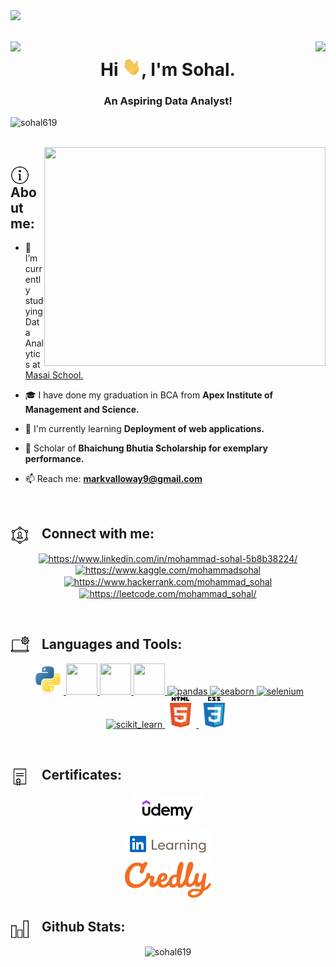 <a align= "center" href='https://www.linkedin.com/in/mohammad-sohal-5b8b38224/'>
    <img src='https://cerebra-consulting.com/wp-content/uploads/2019/10/Big-Data-Background.jpg'>
</a>

<br>
<br>

<p>
    <img src="https://raw.githubusercontent.com/gist/ManulMax/2d20af60d709805c55fd784ca7cba4b9/raw/bcfeac7604f674ace63623106eb8bb8471d844a6/github.gif" widht="100"         height="100" align='left'>
    <img src="https://raw.githubusercontent.com/gist/ManulMax/2d20af60d709805c55fd784ca7cba4b9/raw/bcfeac7604f674ace63623106eb8bb8471d844a6/github.gif" widht="100"         height="100" align='right'>
</p>

<h1 align="center">Hi <img src='https://raw.githubusercontent.com/ABSphreak/ABSphreak/master/gifs/Hi.gif' width=30 height=30>, I'm Sohal.</h1>
<h3 align="center">An Aspiring Data Analyst!</h3>

<p align="left"> 
    <img src="https://komarev.com/ghpvc/?username=sohal619&label=Profile%20views&color=0e75b6&style=flat" alt="sohal619" /> 
</p>

<br>

<img src='https://i.pinimg.com/originals/fc/71/63/fc71635c7f1b09ed30413f59bb749582.gif' align='right' width=450 height=350>

<h2 align="left">
    <img src="info.gif" width=30 height=30 align='left' style="padding-right: 10px;">
    &nbsp; About me:
</h2>

- 🔭 I’m currently studying Data Analytics at [Masai School.](https://www.masai.school/referral/vrlzbcp)

- 🎓 I have done my graduation in BCA from **Apex Institute of Management and Science.**

- 🌱 I'm currently learning **Deployment of web applications.**

- 🧾 Scholar of **Bhaichung Bhutia Scholarship for exemplary performance.**

- 📫 Reach me: **markvalloway9@gmail.com**

<br>

<h2 align="left">
    <img src="connect.gif" width=30 height=30 align='left' style="padding-right: 10px;">
    &nbsp; Connect with me:
</h2>

<p align="center">
    <a href="https://www.linkedin.com/in/mohammad-sohal-5b8b38224/" target="blank">
        <img align="center" src="https://raw.githubusercontent.com/rahuldkjain/github-profile-readme-generator/master/src/images/icons/Social/linked-in-alt.svg"                alt="https://www.linkedin.com/in/mohammad-sohal-5b8b38224/" height="40" width="40" />
    </a>
    <a href="https://www.kaggle.com/mohammadsohal" target="blank">
        <img align="center" src="https://raw.githubusercontent.com/rahuldkjain/github-profile-readme-generator/master/src/images/icons/Social/kaggle.svg"                        alt="https://www.kaggle.com/mohammadsohal" height="40" width="40" />
    </a>
    <a href="https://www.hackerrank.com/mohammad_sohal" target="blank">
        <img align="center" src="https://raw.githubusercontent.com/rahuldkjain/github-profile-readme-generator/master/src/images/icons/Social/hackerrank.svg"                    alt="https://www.hackerrank.com/mohammad_sohal" height="40" width="40" />
    </a>
    <a href="https://leetcode.com/mohammad_sohal/" target="blank">
        <img align="center" src="https://cdn.iconscout.com/icon/free/png-256/leetcode-3521542-2944960.png" alt="https://leetcode.com/mohammad_sohal/" height="40"                width="40" />
    </a>
</p>

<br>

<h2><img src="skills.gif" width=30 height=30 align='left' style="padding-right: 10px;">&nbsp; Languages and Tools:</h2>
<p align="center"> 
    <a href="https://www.python.org" target="_blank" rel="noreferrer"> 
        <img src="https://raw.githubusercontent.com/devicons/devicon/master/icons/python/python-original.svg" alt="python" width="50" height="50"/> 
    </a>
    <a href='https://www.microsoft.com/en-us/sql-server'>
        <img src="https://img.icons8.com/color/48/null/microsoft-sql-server.png" width="50" height="50" />
    </a>
    <a href='https://www.microsoft.com/en/microsoft-365/excel'>
        <img src="https://img.icons8.com/fluency/48/null/microsoft-excel-2019.png" width="50" height="50" />
    </a>
    <a href='https://www.tableau.com/'>
        <img src="https://img.icons8.com/color/48/null/tableau-software.png" width="50" height="50" />
    </a>
    <a href="https://pandas.pydata.org/" target="_blank" rel="noreferrer"> 
        <img src="https://img.icons8.com/color/144/000000/pandas.png" alt="pandas" width="50" height="50"/> 
    </a>
    <a href="https://seaborn.pydata.org/" target="_blank" rel="noreferrer"> 
        <img src="https://seaborn.pydata.org/_images/logo-mark-lightbg.svg" alt="seaborn" width="50" height="50"/>
    </a>
    <a href="https://www.selenium.dev" target="_blank" rel="noreferrer">
        <img src="https://raw.githubusercontent.com/detain/svg-logos/780f25886640cef088af994181646db2f6b1a3f8/svg/selenium-logo.svg" alt="selenium" width="50" height="50"/>
    </a>
    <a href="https://scikit-learn.org/" target="_blank" rel="noreferrer"> 
        <img src="https://upload.wikimedia.org/wikipedia/commons/0/05/Scikit_learn_logo_small.svg" alt="scikit_learn" width="50" height="50"/>
    </a>
    <a href="https://www.w3.org/html/" target="_blank" rel="noreferrer"> <img src="https://raw.githubusercontent.com/devicons/devicon/master/icons/html5/html5-original-wordmark.svg" alt="html5" width="50" height="50"/> 
    </a> 
    <a href="https://www.w3schools.com/css/" target="_blank" rel="noreferrer"> 
        <img src="https://raw.githubusercontent.com/devicons/devicon/master/icons/css3/css3-original-wordmark.svg" alt="css3" width="50" height="50"/> 
    </a>
</p>
<br>
<h2>
    <img src='certi.gif' width=30 height=30 align='left' style="padding-right: 10px;">&nbsp; Certificates:
</h2>
<p align='center'>
    <a href='https://sohal619.github.io/udemy-certificates/'>
        <img src='udemy.png'>
    </a>
    <br>
    <a href='https://sohal619.github.io/linkedin-certificates/'>
        <img src='linkedin learning.png'>
    </a>
    <br>
    <a href='https://www.credly.com/users/mohammad-sohal/badges'>
        <img src='credly.png' width=150 height=60>
    </a>
</p>

<h2><img src="stats.gif" width=30 height=30 align='left' style="padding-right: 10px;">&nbsp; Github Stats:</h2>
<p align="center"><img align="center" src="https://github-readme-streak-stats.herokuapp.com/?user=sohal619&hide_border=false" alt="sohal619" /></p>
